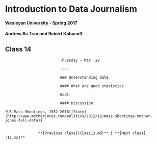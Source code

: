 # Introduction to Data Journalism
  
  #### Wesleyan University - Spring 2017
  
  **Andrew Ba Tran and Robert Kabacoff**
  
  ## Class 14
                             Thursday - Mar. 28
                             
                             ----
                             
                             ### Understanding data
                             
                             #### What are good statistics
                             
                             Goal: 
                             
                             #### Discussion
                             
    *US Mass Shootings, 1982-2016[[Story](http://www.motherjones.com/politics/2012/12/mass-shootings-mother-jones-full-data)]
                                 
                   
                   **[Previous class](class13.md)** | **[Next class](15.md)**
